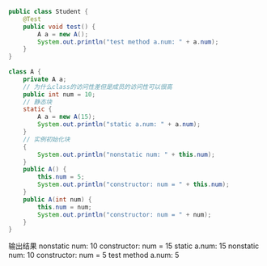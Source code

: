 ```java
public class Student {  
    @Test  
    public void test() {  
        A a = new A();  
        System.out.println("test method a.num: " + a.num);  
    }  
}  
  
class A {  
    private A a;  
    // 为什么class的访问性差但是成员的访问性可以很高  
    public int num = 10;  
    // 静态块  
    static {  
        A a = new A(15);  
        System.out.println("static a.num: " + a.num);  
    }  
    // 实例初始化块  
    {  
        System.out.println("nonstatic num: " + this.num);  
    }  
    public A() {  
        this.num = 5;  
        System.out.println("constructor: num = " + this.num);  
    }  
    public A(int num) {  
        this.num = num;  
        System.out.println("constructor: num = " + num);  
    }  
}
```

输出结果
nonstatic num: 10
constructor: num = 15
static a.num: 15
nonstatic num: 10
constructor: num = 5
test method a.num: 5